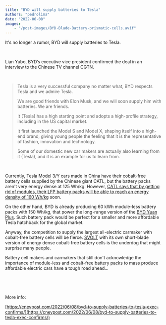 ```yaml
---
title: "BYD will supply batteries to Tesla"
authors: "pedrolima"
date: "2022-06-08"
images: 
    - "/post-images/BYD-Blade-Battery-prismatic-cells.avif"
---
```


It's no longer a rumor, BYD will supply batteries to Tesla.

 

Lian Yubo, BYD‘s executive vice president confirmed the deal in an interview to the Chinese TV channel CGTN.

 

> Tesla is a very successful company no matter what, BYD respects Tesla and we admire Tesla.
> 
> We are good friends with Elon Musk, and we will soon supply him with batteries. We are friends.
> 
> It (Tesla) has a high starting point and adopts a high-profile strategy, including in the US capital market.
> 
> It first launched the Model S and Model X, shaping itself into a high-end brand, giving young people the feeling that it is the representative of fashion, innovation and technology.
> 
> Some of our domestic new car makers are actually also learning from it (Tesla), and it is an example for us to learn from.

 

Currently, Tesla Model 3/Y cars made in China have their cobalt-free battery cells supplied by the Chinese giant CATL, but the battery packs aren't very energy dense at 125 Wh/kg. However, [CATL says that by getting rid of modules, their LFP battery packs will be able to reach an energy density of 160 Wh/kg](/2022/03/26/catl-announced-its-third-generation-ctp-battery-technology/) soon.

On the other hand, BYD is already producing 60 kWh module-less battery packs with 150 Wh/kg, that power the long-range version of the [BYD Yuan Plus](/2021/08/17/byd-yuan-plus-is-almost-ready-for-launch/). Such battery pack would be perfect for a smaller and more affordable Tesla hatchback for the global market.

Anyway, the competition to supply the largest all-electric carmaker with cobalt-free battery cells will be fierce. [SVOLT](/2022/03/28/svolt-reached-200-wh-kg-with-lfp-battery-cells/) with its own short-blade version of energy dense cobalt-free battery cells is the underdog that might surprise many people.

Battery cell makers and carmakers that still don't acknowledge the importance of module-less and cobalt-free battery packs to mass produce affordable electric cars have a tough road ahead...

 

 

More info:

[https://cnevpost.com/2022/06/08/byd-to-supply-batteries-to-tesla-exec-confirms/](https://cnevpost.com/2022/06/08/byd-to-supply-batteries-to-tesla-exec-confirms/)

